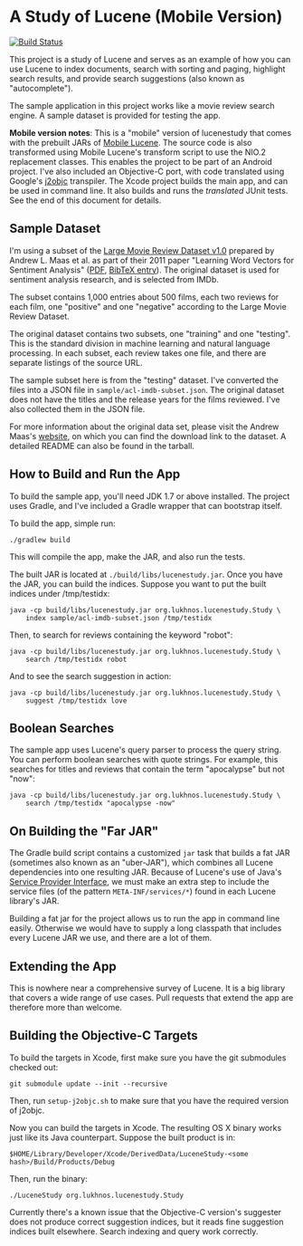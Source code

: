 A Study of Lucene (Mobile Version)
==================================

[![Build Status](https://travis-ci.org/lukhnos/lucenestudy.svg)](https://travis-ci.org/lukhnos/lucenestudy)

This project is a study of Lucene and serves as an example of how you can use
Lucene to index documents, search with sorting and paging, highlight search
results, and provide search suggestions (also known as "autocomplete").

The sample application in this project works like a movie review search
engine. A sample dataset is provided for testing the app.

**Mobile version notes**: This is a "mobile" version of lucenestudy that
comes with the prebuilt JARs of
[Mobile Lucene](https://github.com/lukhnos/mobilelucene).
The source code is also transformed using Mobile Lucene's transform script
to use the NIO.2 replacement classes. This enables the project to be part
of an Android project. I've also included an Objective-C port, with code
translated using Google's [j2objc](http://j2objc.org) transpiler. The Xcode
project builds the main app, and can be used in command line. It also builds
and runs the *translated* JUnit tests. See the end of this document for
details.


Sample Dataset
--------------

I'm using a subset of the
[Large Movie Review Dataset v1.0](http://ai.stanford.edu/~amaas/data/sentiment/)
prepared by Andrew L. Maas et al. as part of their 2011 paper "Learning Word
Vectors for Sentiment Analysis"
([PDF](http://ai.stanford.edu/~ang/papers/acl11-WordVectorsSentimentAnalysis.pdf),
[BibTeX entry](http://ai.stanford.edu/~ang/papers/acl11-WordVectorsSentimentAnalysis.pdf)).
The original dataset is used for sentiment analysis research, and is selected
from IMDb.

The subset contains 1,000 entries about 500 films, each two reviews for each
film, one "positive" and one "negative" according to the Large Movie Review
Dataset.

The original dataset contains two subsets, one "training" and one "testing".
This is the standard division in machine learning and natural language
processing. In each subset, each review takes one file, and there are separate
listings of the source URL.

The sample subset here is from the "testing" dataset. I've converted the files
into a JSON file in `sample/acl-imdb-subset.json`. The original dataset does
not have the titles and the release years for the films reviewed. I've also
collected them in the JSON file.

For more information about the original data set, please visit the Andrew
Maas's [website](http://ai.stanford.edu/~amaas/data/sentiment/), on which you
can find the download link to the dataset. A detailed README can also be found
in the tarball.


How to Build and Run the App
----------------------------

To build the sample app, you'll need JDK 1.7 or above installed. The project
uses Gradle, and I've included a Gradle wrapper that can bootstrap itself.

To build the app, simple run:

    ./gradlew build

This will compile the app, make the JAR, and also run the tests.

The built JAR is located at `./build/libs/lucenestudy.jar`. Once you have
the JAR, you can build the indices. Suppose you want to put the built
indices under /tmp/testidx:

    java -cp build/libs/lucenestudy.jar org.lukhnos.lucenestudy.Study \
        index sample/acl-imdb-subset.json /tmp/testidx

Then, to search for reviews containing the keyword "robot":

    java -cp build/libs/lucenestudy.jar org.lukhnos.lucenestudy.Study \
        search /tmp/testidx robot

And to see the search suggestion in action:

    java -cp build/libs/lucenestudy.jar org.lukhnos.lucenestudy.Study \
        suggest /tmp/testidx love


Boolean Searches
----------------

The sample app uses Lucene's query parser to process the query string. You can
perform boolean searches with quote strings. For example, this searches for
titles and reviews that contain the term "apocalypse" but not "now":

    java -cp build/libs/lucenestudy.jar org.lukhnos.lucenestudy.Study \
        search /tmp/testidx "apocalypse -now"


On Building the "Far JAR"
-------------------------

The Gradle build script contains a customized `jar` task that builds a fat
JAR (sometimes also known as an "uber-JAR"), which combines all Lucene
dependencies into one resulting JAR. Because of Lucene's use of Java's
[Service Provider Interface](https://docs.oracle.com/javase/tutorial/sound/SPI-intro.html),
we must make an extra step to include the service files (of the pattern
`META-INF/services/*`) found in each Lucene library's JAR.

Building a fat jar for the project allows us to run the app in command line
easily. Otherwise we would have to supply a long classpath that includes
every Lucene JAR we use, and there are a lot of them.


Extending the App
-----------------

This is nowhere near a comprehensive survey of Lucene. It is a big library
that covers a wide range of use cases. Pull requests that extend the app are
therefore more than welcome.


Building the Objective-C Targets
--------------------------------

To build the targets in Xcode, first make sure you have the git submodules
checked out:

    git submodule update --init --recursive

Then, run `setup-j2objc.sh` to make sure that you have the required version
of j2objc.

Now you can build the targets in Xcode. The resulting OS X binary works just
like its Java counterpart. Suppose the built product is in:

    $HOME/Library/Developer/Xcode/DerivedData/LuceneStudy-<some hash>/Build/Products/Debug

Then, run the binary:

    ./LuceneStudy org.lukhnos.lucenestudy.Study

Currently there's a known issue that the Objective-C version's suggester does
not produce correct suggestion indices, but it reads fine suggestion indices
built elsewhere. Search indexing and query work correctly.
